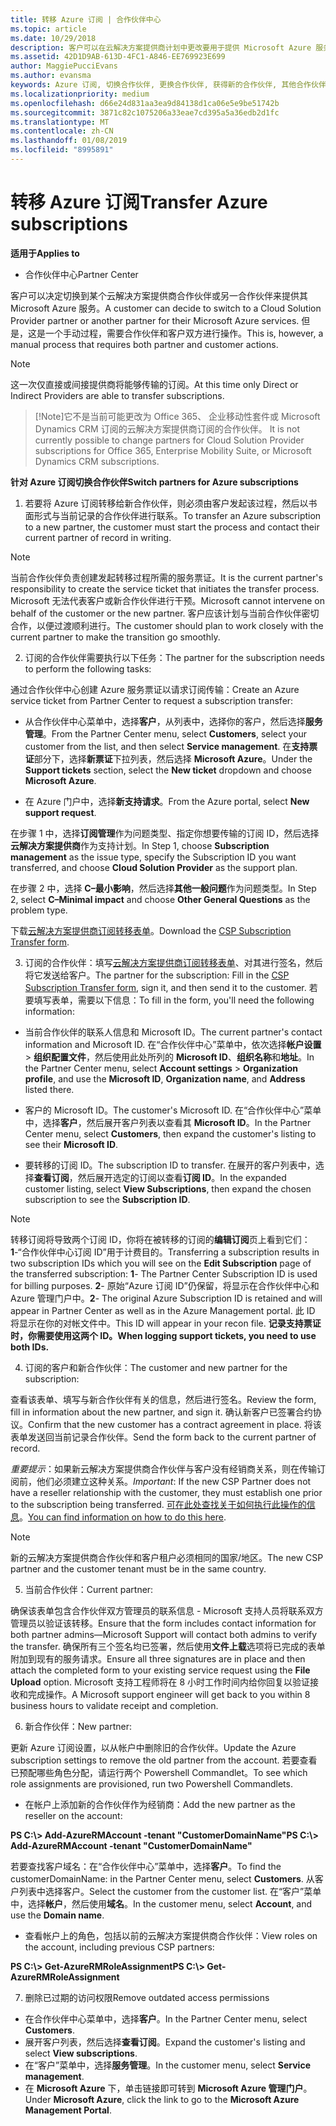 ```yaml
---
title: 转移 Azure 订阅 | 合作伙伴中心
ms.topic: article
ms.date: 10/29/2018
description: 客户可以在云解决方案提供商计划中更改要用于提供 Microsoft Azure 服务的合作伙伴。 但是，这是一个手动过程，需要合作伙伴和客户双方进行操作。
ms.assetid: 42D1D9AB-613D-4FC1-A846-EE769923E699
author: MaggiePucciEvans
ms.author: evansma
keywords: Azure 订阅, 切换合作伙伴, 更换合作伙伴, 获得新的合作伙伴, 其他合作伙伴
ms.localizationpriority: medium
ms.openlocfilehash: d66e24d831aa3ea9d84138d1ca06e5e9be51742b
ms.sourcegitcommit: 3871c82c1075206a33eae7cd395a5a36edb2d1fc
ms.translationtype: MT
ms.contentlocale: zh-CN
ms.lasthandoff: 01/08/2019
ms.locfileid: "8995891"
---
```

# <a name="transfer-azure-subscriptions"></a><span data-ttu-id="b4736-105">转移 Azure 订阅</span><span class="sxs-lookup"><span data-stu-id="b4736-105">Transfer Azure subscriptions</span></span> 

**<span data-ttu-id="b4736-106">适用于</span><span class="sxs-lookup"><span data-stu-id="b4736-106">Applies to</span></span>**

-  <span data-ttu-id="b4736-107">合作伙伴中心</span><span class="sxs-lookup"><span data-stu-id="b4736-107">Partner Center</span></span>

<span data-ttu-id="b4736-108">客户可以决定切换到某个云解决方案提供商合作伙伴或另一合作伙伴来提供其 Microsoft Azure 服务。</span><span class="sxs-lookup"><span data-stu-id="b4736-108">A customer can decide to switch to a Cloud Solution Provider partner or another partner for their Microsoft Azure services.</span></span> <span data-ttu-id="b4736-109">但是，这是一个手动过程，需要合作伙伴和客户双方进行操作。</span><span class="sxs-lookup"><span data-stu-id="b4736-109">This is, however, a manual process that requires both partner and customer actions.</span></span>

>[!Note]  
><span data-ttu-id="b4736-110">这一次仅直接或间接提供商将能够传输的订阅。</span><span class="sxs-lookup"><span data-stu-id="b4736-110">At this time only Direct or Indirect Providers are able to transfer subscriptions.</span></span>

>[!Note]<span data-ttu-id="b4736-111">它不是当前可能更改为 Office 365、 企业移动性套件或 Microsoft Dynamics CRM 订阅的云解决方案提供商订阅的合作伙伴。</span><span class="sxs-lookup"><span data-stu-id="b4736-111"> It is not currently possible to change partners for Cloud Solution Provider subscriptions for Office 365, Enterprise Mobility Suite, or Microsoft Dynamics CRM subscriptions.</span></span>



**<span data-ttu-id="b4736-112">针对 Azure 订阅切换合作伙伴</span><span class="sxs-lookup"><span data-stu-id="b4736-112">Switch partners for Azure subscriptions</span></span>**

1. <span data-ttu-id="b4736-113">若要将 Azure 订阅转移给新合作伙伴，则必须由客户发起该过程，然后以书面形式与当前记录的合作伙伴进行联系。</span><span class="sxs-lookup"><span data-stu-id="b4736-113">To transfer an Azure subscription to a new partner, the customer must start the process and contact their current partner of record in writing.</span></span> 
>[!Note]
><span data-ttu-id="b4736-114">当前合作伙伴负责创建发起转移过程所需的服务票证。</span><span class="sxs-lookup"><span data-stu-id="b4736-114">It is the current partner's responsibility to create the service ticket that initiates the transfer process.</span></span> <span data-ttu-id="b4736-115">Microsoft 无法代表客户或新合作伙伴进行干预。</span><span class="sxs-lookup"><span data-stu-id="b4736-115">Microsoft cannot intervene on behalf of the customer or the new partner.</span></span> <span data-ttu-id="b4736-116">客户应该计划与当前合作伙伴密切合作，以便过渡顺利进行。</span><span class="sxs-lookup"><span data-stu-id="b4736-116">The customer should plan to work closely with the current partner to make the transition go smoothly.</span></span>

2. <span data-ttu-id="b4736-117">订阅的合作伙伴需要执行以下任务：</span><span class="sxs-lookup"><span data-stu-id="b4736-117">The partner for the subscription needs to perform the following tasks:</span></span>

<span data-ttu-id="b4736-118">通过合作伙伴中心创建 Azure 服务票证以请求订阅传输：</span><span class="sxs-lookup"><span data-stu-id="b4736-118">Create an Azure service ticket from Partner Center to request a subscription transfer:</span></span>
-   <span data-ttu-id="b4736-119">从合作伙伴中心菜单中，选择**客户**，从列表中，选择你的客户，然后选择**服务管理**。</span><span class="sxs-lookup"><span data-stu-id="b4736-119">From the Partner Center menu, select **Customers**, select your customer from the list, and then select **Service management**.</span></span> <span data-ttu-id="b4736-120">在**支持票证**部分下，选择**新票证**下拉列表，然后选择 **Microsoft Azure**。</span><span class="sxs-lookup"><span data-stu-id="b4736-120">Under the **Support tickets** section, select the **New ticket** dropdown and choose **Microsoft Azure**.</span></span>

-   <span data-ttu-id="b4736-121">在 Azure 门户中，选择**新支持请求**。</span><span class="sxs-lookup"><span data-stu-id="b4736-121">From the Azure portal, select **New support request**.</span></span>

<span data-ttu-id="b4736-122">在步骤 1 中，选择**订阅管理**作为问题类型、指定你想要传输的订阅 ID，然后选择**云解决方案提供商**作为支持计划。</span><span class="sxs-lookup"><span data-stu-id="b4736-122">In Step 1, choose **Subscription management** as the issue type, specify the Subscription ID you want transferred, and choose **Cloud Solution Provider** as the support plan.</span></span>

<span data-ttu-id="b4736-123">在步骤 2 中，选择 **C–最小影响**，然后选择**其他一般问题**作为问题类型。</span><span class="sxs-lookup"><span data-stu-id="b4736-123">In Step 2, select **C–Minimal impact** and choose **Other General Questions** as the problem type.</span></span>

<span data-ttu-id="b4736-124">下载[云解决方案提供商订阅转移表单](https://assets.windowsphone.com/5222c408-e546-4e01-b72a-2ec7d4c43d57/CSP_Subscription_Transfer_Form_Azure_InvariantCulture_Default.zip)。</span><span class="sxs-lookup"><span data-stu-id="b4736-124">Download the [CSP Subscription Transfer form](https://assets.windowsphone.com/5222c408-e546-4e01-b72a-2ec7d4c43d57/CSP_Subscription_Transfer_Form_Azure_InvariantCulture_Default.zip).</span></span>

3. <span data-ttu-id="b4736-125">订阅的合作伙伴：填写[云解决方案提供商订阅转移表单](https://assets.windowsphone.com/5222c408-e546-4e01-b72a-2ec7d4c43d57/CSP_Subscription_Transfer_Form_Azure_InvariantCulture_Default.zip)、对其进行签名，然后将它发送给客户。</span><span class="sxs-lookup"><span data-stu-id="b4736-125">The partner for the subscription: Fill in the [CSP Subscription Transfer form](https://assets.windowsphone.com/5222c408-e546-4e01-b72a-2ec7d4c43d57/CSP_Subscription_Transfer_Form_Azure_InvariantCulture_Default.zip), sign it, and then send it to the customer.</span></span> <span data-ttu-id="b4736-126">若要填写表单，需要以下信息：</span><span class="sxs-lookup"><span data-stu-id="b4736-126">To fill in the form, you'll need the following information:</span></span>

- <span data-ttu-id="b4736-127">当前合作伙伴的联系人信息和 Microsoft ID。</span><span class="sxs-lookup"><span data-stu-id="b4736-127">The current partner's contact information and Microsoft ID.</span></span> <span data-ttu-id="b4736-128">在“合作伙伴中心”菜单中，依次选择**帐户设置** &gt; **组织配置文件**，然后使用此处所列的 **Microsoft ID**、**组织名称**和**地址**。</span><span class="sxs-lookup"><span data-stu-id="b4736-128">In the Partner Center menu, select **Account settings** &gt; **Organization profile**, and use the **Microsoft ID**, **Organization name**, and **Address** listed there.</span></span>

- <span data-ttu-id="b4736-129">客户的 Microsoft ID。</span><span class="sxs-lookup"><span data-stu-id="b4736-129">The customer's Microsoft ID.</span></span> <span data-ttu-id="b4736-130">在“合作伙伴中心”菜单中，选择**客户**，然后展开客户列表以查看其 **Microsoft ID**。</span><span class="sxs-lookup"><span data-stu-id="b4736-130">In the Partner Center menu, select **Customers**, then expand the customer's listing to see their **Microsoft ID**.</span></span>

- <span data-ttu-id="b4736-131">要转移的订阅 ID。</span><span class="sxs-lookup"><span data-stu-id="b4736-131">The subscription ID to transfer.</span></span> <span data-ttu-id="b4736-132">在展开的客户列表中，选择**查看订阅**，然后展开选定的订阅以查看**订阅 ID**。</span><span class="sxs-lookup"><span data-stu-id="b4736-132">In the expanded customer listing, select **View Subscriptions**, then expand the chosen subscription to see the **Subscription ID**.</span></span>

>[!Note]
><span data-ttu-id="b4736-133">转移订阅将导致两个订阅 ID，你将在被转移的订阅的**编辑订阅**页上看到它们：**1**-“合作伙伴中心订阅 ID”用于计费目的。</span><span class="sxs-lookup"><span data-stu-id="b4736-133">Transferring a subscription results in two subscription IDs which you will see on the **Edit Subscription** page of the transferred subscription: **1**- The Partner Center Subscription ID is used for billing purposes.</span></span> 
<span data-ttu-id="b4736-134">**2**- 原始“Azure 订阅 ID”仍保留，将显示在合作伙伴中心和 Azure 管理门户中。</span><span class="sxs-lookup"><span data-stu-id="b4736-134">**2**-  The original Azure Subscription ID is retained and will appear in Partner Center as well as in the Azure Management portal.</span></span> <span data-ttu-id="b4736-135">此 ID 将显示在你的对帐文件中。</span><span class="sxs-lookup"><span data-stu-id="b4736-135">This ID will appear in your recon file.</span></span>  **<span data-ttu-id="b4736-136">记录支持票证时，你需要使用这两个 ID。</span><span class="sxs-lookup"><span data-stu-id="b4736-136">When logging support tickets, you need to use both IDs.</span></span>**

4. <span data-ttu-id="b4736-137">订阅的客户和新合作伙伴：</span><span class="sxs-lookup"><span data-stu-id="b4736-137">The customer and new partner for the subscription:</span></span>

<span data-ttu-id="b4736-138">查看该表单、填写与新合作伙伴有关的信息，然后进行签名。</span><span class="sxs-lookup"><span data-stu-id="b4736-138">Review the form, fill in information about the new partner, and sign it.</span></span> <span data-ttu-id="b4736-139">确认新客户已签署合约协议。</span><span class="sxs-lookup"><span data-stu-id="b4736-139">Confirm that the new customer has a contract agreement in place.</span></span> <span data-ttu-id="b4736-140">将该表单发送回当前记录合作伙伴。</span><span class="sxs-lookup"><span data-stu-id="b4736-140">Send the form back to the current partner of record.</span></span>

<span data-ttu-id="b4736-141">*重要提示*：如果新云解决方案提供商合作伙伴与客户没有经销商关系，则在传输订阅前，他们必须建立这种关系。</span><span class="sxs-lookup"><span data-stu-id="b4736-141">*Important*: If the new CSP Partner does not have a reseller relationship with the customer, they must establish one prior to the subscription being transferred.</span></span> <span data-ttu-id="b4736-142">[可在此处查找关于如何执行此操作的信息](request-a-relationship-with-a-customer.md)。</span><span class="sxs-lookup"><span data-stu-id="b4736-142">[You can find information on how to do this here](request-a-relationship-with-a-customer.md).</span></span>

>[!Note]
><span data-ttu-id="b4736-143">新的云解决方案提供商合作伙伴和客户租户必须相同的国家/地区。</span><span class="sxs-lookup"><span data-stu-id="b4736-143">The new CSP partner and the customer tenant must be in the same country.</span></span> 

5. <span data-ttu-id="b4736-144">当前合作伙伴：</span><span class="sxs-lookup"><span data-stu-id="b4736-144">Current partner:</span></span>

<span data-ttu-id="b4736-145">确保该表单包含合作伙伴双方管理员的联系信息 - Microsoft 支持人员将联系双方管理员以验证该转移。</span><span class="sxs-lookup"><span data-stu-id="b4736-145">Ensure that the form includes contact information for both partner admins—Microsoft Support will contact both admins to verify the transfer.</span></span> <span data-ttu-id="b4736-146">确保所有三个签名均已签署，然后使用**文件上载**选项将已完成的表单附加到现有的服务请求。</span><span class="sxs-lookup"><span data-stu-id="b4736-146">Ensure all three signatures are in place and then attach the completed form to your existing service request using the **File Upload** option.</span></span> <span data-ttu-id="b4736-147">Microsoft 支持工程师将在 8 小时工作时间内给你回复以验证接收和完成操作。</span><span class="sxs-lookup"><span data-stu-id="b4736-147">A Microsoft support engineer will get back to you within 8 business hours to validate receipt and completion.</span></span>

6. <span data-ttu-id="b4736-148">新合作伙伴：</span><span class="sxs-lookup"><span data-stu-id="b4736-148">New partner:</span></span>

<span data-ttu-id="b4736-149">更新 Azure 订阅设置，以从帐户中删除旧的合作伙伴。</span><span class="sxs-lookup"><span data-stu-id="b4736-149">Update the Azure subscription settings to remove the old partner from the account.</span></span> <span data-ttu-id="b4736-150">若要查看已预配哪些角色分配，请运行两个 Powershell Commandlet。</span><span class="sxs-lookup"><span data-stu-id="b4736-150">To see which role assignments are provisioned, run two Powershell Commandlets.</span></span>

-   <span data-ttu-id="b4736-151">在帐户上添加新的合作伙伴作为经销商：</span><span class="sxs-lookup"><span data-stu-id="b4736-151">Add the new partner as the reseller on the account:</span></span>

**<span data-ttu-id="b4736-152">PS C:\\&gt; Add-AzureRMAccount -tenant "CustomerDomainName"</span><span class="sxs-lookup"><span data-stu-id="b4736-152">PS C:\\&gt; Add-AzureRMAccount -tenant "CustomerDomainName"</span></span>**

<span data-ttu-id="b4736-153">若要查找客户域名：在“合作伙伴中心”菜单中，选择**客户**。</span><span class="sxs-lookup"><span data-stu-id="b4736-153">To find the customerDomainName: in the Partner Center menu, select **Customers**.</span></span> <span data-ttu-id="b4736-154">从客户列表中选择客户。</span><span class="sxs-lookup"><span data-stu-id="b4736-154">Select the customer from the customer list.</span></span> <span data-ttu-id="b4736-155">在“客户”菜单中，选择**帐户**，然后使用**域名**。</span><span class="sxs-lookup"><span data-stu-id="b4736-155">In the customer menu, select **Account**, and use the **Domain name**.</span></span>

-   <span data-ttu-id="b4736-156">查看帐户上的角色，包括以前的云解决方案提供商合作伙伴：</span><span class="sxs-lookup"><span data-stu-id="b4736-156">View roles on the account, including previous CSP partners:</span></span>

**<span data-ttu-id="b4736-157">PS C:\\&gt; Get-AzureRMRoleAssignment</span><span class="sxs-lookup"><span data-stu-id="b4736-157">PS C:\\&gt; Get-AzureRMRoleAssignment</span></span>**

7. <span data-ttu-id="b4736-158">删除已过期的访问权限</span><span class="sxs-lookup"><span data-stu-id="b4736-158">Remove outdated access permissions</span></span>

-  <span data-ttu-id="b4736-159">在合作伙伴中心菜单中，选择**客户**。</span><span class="sxs-lookup"><span data-stu-id="b4736-159">In the Partner Center menu, select **Customers**.</span></span> 
-  <span data-ttu-id="b4736-160">展开客户列表，然后选择**查看订阅**。</span><span class="sxs-lookup"><span data-stu-id="b4736-160">Expand the customer's listing and select **View subscriptions**.</span></span> 
-  <span data-ttu-id="b4736-161">在“客户”菜单中，选择**服务管理**。</span><span class="sxs-lookup"><span data-stu-id="b4736-161">In the customer menu, select **Service management**.</span></span> 
-  <span data-ttu-id="b4736-162">在 **Microsoft Azure** 下，单击链接即可转到 **Microsoft Azure 管理门户**。</span><span class="sxs-lookup"><span data-stu-id="b4736-162">Under **Microsoft Azure**, click the link to go to the **Microsoft Azure Management Portal**.</span></span>

 

 




